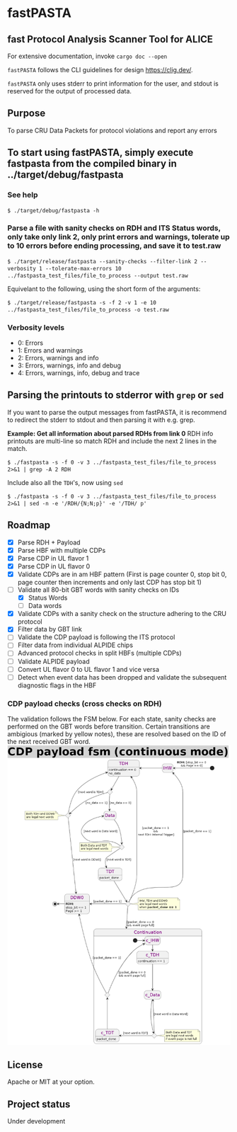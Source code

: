 # fastPASTA
## fast Protocol Analysis Scanner Tool for ALICE

For extensive documentation, invoke ```cargo doc --open```

`fastPASTA` follows the CLI guidelines for design https://clig.dev/.

`fastPASTA` only uses stderr to print information for the user, and stdout is reserved for the output of processed data.

## Purpose

To parse CRU Data Packets for protocol violations and report any errors

## To start using fastPASTA, simply execute fastpasta from the compiled binary in ../target/debug/fastpasta
### See help

```shell
$ ./target/debug/fastpasta -h
```


### Parse a file with sanity checks on RDH and ITS Status words, only take only link 2, only print errors and warnings, tolerate up to 10 errors before ending processing, and save it to test.raw
```shell
$ ./target/release/fastpasta --sanity-checks --filter-link 2 --verbosity 1 --tolerate-max-errors 10 ../fastpasta_test_files/file_to_process --output test.raw
```
Equivelant to the following, using the short form of the arguments:
```shell
$ ./target/release/fastpasta -s -f 2 -v 1 -e 10 ../fastpasta_test_files/file_to_process -o test.raw
```
### Verbosity levels
- 0: Errors
- 1: Errors and warnings
- 2: Errors, warnings and info
- 3: Errors, warnings, info and debug
- 4: Errors, warnings, info, debug and trace


## Parsing the printouts to stderror with `grep` or `sed`
If you want to parse the output messages from fastPASTA, it is recommend to redirect the stderr to stdout and then parsing it with e.g. grep.

**Example: Get all information about parsed RDHs from link 0**
RDH info printouts are multi-line so match RDH and include the next 2 lines in the match.
```shell
$ ./fastpasta -s -f 0 -v 3 ../fastpasta_test_files/file_to_process 2>&1 | grep -A 2 RDH
```
Include also all the `TDH`'s, now using `sed`
```shell
$ ./fastpasta -s -f 0 -v 3 ../fastpasta_test_files/file_to_process 2>&1 | sed -n -e '/RDH/{N;N;p}' -e '/TDH/ p'
```
## Roadmap
- [x] Parse RDH + Payload
- [x] Parse HBF with multiple CDPs
- [x] Parse CDP in UL flavor 1
- [x] Parse CDP in UL flavor 0
- [x] Validate CDPs are in am HBF pattern (First is page counter 0, stop bit 0, page counter then increments and only last CDP has stop bit 1)
- [ ] Validate all 80-bit GBT words with sanity checks on IDs
  - [x] Status Words
  - [ ] Data words
- [x] Validate CDPs with a sanity check on the structure adhering to the CRU protocol
- [x] Filter data by GBT link
- [ ] Validate the CDP payload is following the ITS protocol
- [ ] Filter data from individual ALPIDE chips
- [ ] Advanced protocol checks in split HBFs (multiple CDPs)
- [ ] Validate ALPIDE payload
- [ ] Convert UL flavor 0 to UL flavor 1 and vice versa
- [ ] Detect when event data has been dropped and validate the subsequent diagnostic flags in the HBF

### CDP payload checks (cross checks on RDH)
The validation follows the FSM below. For each state, sanity checks are performed on the GBT words before transition.
Certain transitions are ambigious (marked by yellow notes), these are resolved based on the ID of the next received GBT word.
![CDP FSM for validation](doc/CDP_payload_StateMachine%20(continuous%20mode).png)


## License
Apache or MIT at your option.

## Project status
Under development
